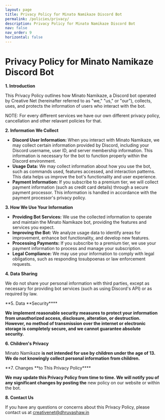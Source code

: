 ```yaml
---
layout: page
title: Privacy Policy for Minato Namikaze Discord Bot
permalink: /policies/privacy/
description: Privacy Policy for Minato Namikaze Discord Bot
nav: false
nav_order: 9
horizontal: false
---
```


# Privacy Policy for Minato Namikaze Discord Bot

**1. Introduction**

This Privacy Policy outlines how Minato Namikaze, a Discord bot operated by Creative Net (hereinafter referred to as "we," "us," or "our"), collects, uses, and protects the information of users who interact with the bot.

NOTE: For every different services we have our own different privacy policy, cancellation and other relavant policies for that.

**2. Information We Collect**

- **Discord User Information:** When you interact with Minato Namikaze, we may collect certain information provided by Discord, including your Discord username, user ID, and server membership information. This information is necessary for the bot to function properly within the Discord environment.
- **Usage Data:** We may collect information about how you use the bot, such as commands used, features accessed, and interaction patterns. This data helps us improve the bot's functionality and user experience.
- **Payment Information:** If you subscribe to a premium tier, we will collect payment information (such as credit card details) through a secure payment processor. This information is handled in accordance with the payment processor's privacy policy.

**3. How We Use Your Information**

- **Providing Bot Services:** We use the collected information to operate and maintain the Minato Namikaze bot, providing the features and services you expect.
- **Improving the Bot:** We analyze usage data to identify areas for improvement, enhance bot functionality, and develop new features.
- **Processing Payments:** If you subscribe to a premium tier, we use your payment information to process and manage your subscription.
- **Legal Compliance:** We may use your information to comply with legal obligations, such as responding tosubpoenas or law enforcement requests.

**4. Data Sharing**

We do not share your personal information with third parties, except as necessary for providing bot services (such as using Discord's API) or as required by law.

**5. Data **Security\*\*\*\*

**We implement **reasonable security measures to protect your information from unauthorized access, disclosure, alteration, or destruction.** However, no method of **transmission over the internet** or electronic storage is completely secure, and we cannot guarantee absolute security.**

**6. Children's Privacy**

Minato Namikaze **is not intended for use by children under the age of 13. We do not knowingly collect personal information from children.**

**7. Changes **to This Privacy Policy\*\*\*\*

**We may update this Privacy Policy from time to time. We will notify you of any significant changes by posting the** new policy on our website or within the bot.

**8. Contact Us**

If you have any questions or concerns about this Privacy Policy, please contact us at creativenet@dhruvashaw.in

